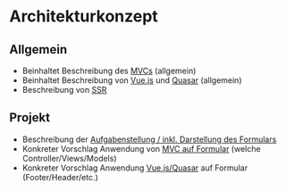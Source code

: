 # Architekturkonzept

<!-- tabs:start -->

## **Allgemein**

- Beinhaltet Beschreibung des [MVCs](../tech/mvc.md) (allgemein)
- Beinhaltet Beschreibung von [Vue.js](../projekt/vue_js.md) und [Quasar](../projekt/quasar.md) (allgemein)
- Beschreibung von [SSR](../tech/csr_ssr.md)  

## **Projekt**

- Beschreibung der [Aufgabenstellung / inkl. Darstellung des Formulars](../projekt/aufgabenstellung.md)
- Konkreter Vorschlag Anwendung von [MVC auf Formular](../projekt/mvc_projekt.md) (welche Controller/Views/Models)
- Konkreter Vorschlag Anwendung [Vue.js/Quasar](../projekt/mvc_projekt.md) auf Formular (Footer/Header/etc.)

<!-- tabs:end -->